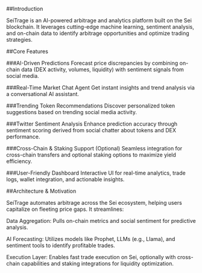 ##Introduction

SeiTrage is an AI-powered arbitrage and analytics platform built on the Sei blockchain. It leverages cutting-edge machine learning, sentiment analysis, and on-chain data to identify arbitrage opportunities and optimize trading strategies.

##Core Features

###AI-Driven Predictions
Forecast price discrepancies by combining on-chain data (DEX activity, volumes, liquidity) with sentiment signals from social media.

###Real-Time Market Chat Agent
Get instant insights and trend analysis via a conversational AI assistant.

###Trending Token Recommendations
Discover personalized token suggestions based on trending social media activity.

###Twitter Sentiment Analysis
Enhance prediction accuracy through sentiment scoring derived from social chatter about tokens and DEX performance.

###Cross-Chain & Staking Support
(Optional) Seamless integration for cross-chain transfers and optional staking options to maximize yield efficiency.

###User-Friendly Dashboard
Interactive UI for real-time analytics, trade logs, wallet integration, and actionable insights.

##Architecture & Motivation

SeiTrage automates arbitrage across the Sei ecosystem, helping users capitalize on fleeting price gaps. It streamlines:

Data Aggregation: Pulls on-chain metrics and social sentiment for predictive analysis.

AI Forecasting: Utilizes models like Prophet, LLMs (e.g., Llama), and sentiment tools to identify profitable trades.

Execution Layer: Enables fast trade execution on Sei, optionally with cross-chain capabilities and staking integrations for liquidity optimization.
